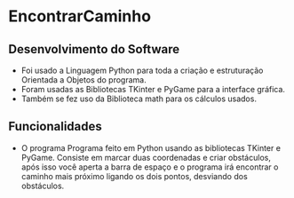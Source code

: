 # EncontrarCaminho
## Desenvolvimento do Software
* Foi usado a Linguagem Python para toda a criação e estruturação Orientada a Objetos do programa.
* Foram usadas as Bibliotecas TKinter e PyGame para a interface gráfica.
* Também se fez uso da Biblioteca math para os cálculos usados.
## Funcionalidades
* O programa 
Programa feito em Python usando as bibliotecas TKinter e PyGame. Consiste em marcar duas coordenadas e criar obstáculos, após isso você aperta a barra de espaço e o programa irá encontrar o caminho mais próximo ligando os dois pontos, desviando dos obstáculos.
